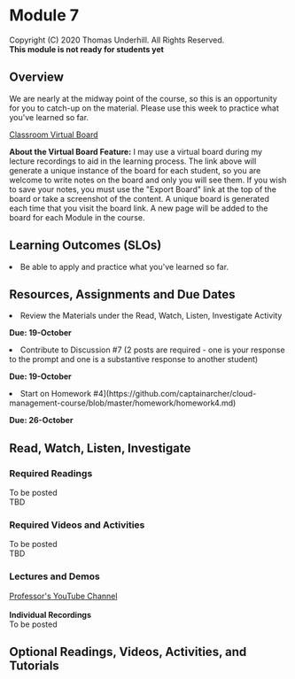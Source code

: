 # Module 7
Copyright (C) 2020 Thomas Underhill.  All Rights Reserved.
<br>
****This module is not ready for students yet****

## Overview
We are nearly at the midway point of the course, so this is an opportunity for you to catch-up on the material.  Please use this week to practice what you've learned so far.

[Classroom Virtual Board](https://www.thomasu.me/boards/cloudmgmt-fall2020)

****About the Virtual Board Feature:****
I may use a virtual board during my lecture recordings to aid in the learning process.  The link above will generate a unique instance of the board for each student, so you are welcome to write notes on the board and only you will see them.  If you wish to save your notes, you must use the "Export Board" link at the top of the board or take a screenshot of the content.  A unique board is generated each time that you visit the board link.  A new page will be added to the board for each Module in the course.<br>


## Learning Outcomes (SLOs)
<li>Be able to apply and practice what you've learned so far.

## Resources, Assignments and Due Dates


<li>Review the Materials under the Read, Watch, Listen, Investigate Activity<br>

****Due: 19-October****

<li>Contribute to Discussion #7 (2 posts are required - one is your response to the prompt and one is a substantive response to another student) <br>

****Due: 19-October**** <br>

<li>Start on Homework #4](https://github.com/captainarcher/cloud-management-course/blob/master/homework/homework4.md)
<br>

****Due: 26-October****

## Read, Watch, Listen, Investigate
### Required Readings
To be posted<br>
TBD

### Required Videos and Activities
To be posted<br>
TBD

### Lectures and Demos
[Professor's YouTube Channel](https://www.youtube.com/channel/UC3vqKF4jspXh8hxFLpTfsyw?view_as=subscriber)<br><br>
****Individual Recordings****<br>
To be posted

## Optional Readings, Videos, Activities, and Tutorials
